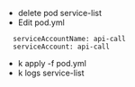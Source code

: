 - delete pod service-list
- Edit pod.yml
```
  serviceAccountName: api-call
  serviceAccount: api-call
```
- k apply -f pod.yml
- k logs service-list